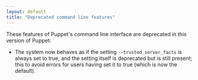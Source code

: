 ```yaml
---
layout: default
title: "Deprecated command line features"
---
```



These features of Puppet's command line interface are deprecated in this version of Puppet:

* The system now behaves as if the setting `--trusted_server_facts` is always set to true, and the setting itself is deprecated but is still present; this to avoid errors for users having set it to true (which is now the default).